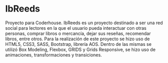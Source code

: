 # IbReeds
Proyecto para Coderhouse.
IbReeds es un proyecto destinado a ser una red social para lectores en la que el usuario pueda interactuar con otras personas, comprar libros o mercancía, dejar sus reseñas, recomendar libros, entre otros.
Para la realización de este proyecto se hizo uso de HTML5, CSS3, SASS, Bootstrap, librería AOS. Dentro de las mismas se utilizó Box Modeling, Flexbox, GRIDS y Grids Responsive, se hizo uso de animaciones, transformaciones y transiciones.
